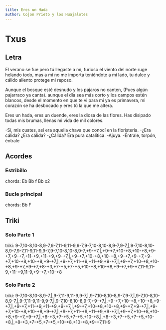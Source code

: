 ```yaml
---
title: Eres un Hada
author: Cojon Prieto y los Huajalotes
---
```

# Txus
## Letra
El verano se fue pero tú llegaste a mí,
furioso el viento del norte ruge helando todo,
mas a mí no me importa teniéndote a mi lado,
tu dulce y cálido aliento protege mi reposo.

Aunque el bosque esté desnudo y los pájaros no canten,
(Pues algún pajarraco ya canta).
aunque el día sea más corto y los campos estén blancos,
desde el momento en que te vi para mí ya es primavera,
mi corazón se ha desbocado y eres tú la que me altera.

Eres un hada, eres un duende, 
eres la diosa de las flores.
Has disipado todas mis brumas,
llenas mi vida de mil colores.

-Sí, mis cuates, así era aquella chava que conocí en la floristería.
-¿Era cálida? ¿Era cálida?
-¿Cálida? Era pura catalítica.
-Ajuya.
-Éntrale, torpón, éntrale

## Acordes
### Estribillo

chords: Eb Bb f Bb x2

### Bucle principal 

chords: Bb F

## Triki
### Solo Parte 1
triki: 9-7,10-8,10-8,9-7,9-7,11-9,11-9,9-7,9-7,10-8,10-8,9-7,9-7,|,9-7,10-8,10-8,9-7,9-7,11-9,11-9,9-7,9-7,10-8,10-8,9-7,+9-+7,|,+9-+7,+10-+8,+10-+8,+9-+7,+9-+7,+11-+9,+11-+9,+9-+7,|,+9-+7,+10-+8,+10-+8,+9-+7,+9-+7,+9-+7,+10-+8,+10-+8,+9-+7,|,+9-+7,+11-+9,+11-+9,+9-+7,|,+9-+7,+10-+8,+10-+8,+9-+7,+9-+7,+8-+3,+7-+5,+7-+5,+10-+8,+10-+8,+9-+7,+9-+7,11-9,11-9,+11-+9,11-9,+9-+7,+10-+8
### Solo Parte 2
triki: 9-7,10-8,10-8,9-7,|,9-7,11-9,11-9,9-7,|,9-7,10-8,10-8,9-7,9-7,|,9-7,10-8,10-8,9-7,|,9-7,11-9,11-9,9-7,|,9-7,10-8,10-8,9-7,+9-+7,|,+9-+7,+10-+8,+10-+8,+9-+7,|,+9-+7,+11-+9,+11-+9,+9-+7,|,+9-+7,+10-+8,+10-+8,+9-+7,+9-+7,|,+9-+7,+10-+8,+10-+8,+9-+7,|,+9-+7,+11-+9,+11-+9,+9-+7,|,+9-+7,+10-+8,+10-+8,+9-+7,+9-+7,|,+8-+3,+7-+5,+7-+5,+10-+8,|,+8-+3,+7-+5,+7-+5,+10-+8,|,+8-+3,+7-+5,+7-+5,+10-+8,+10-+8,+9-+7,11-9
